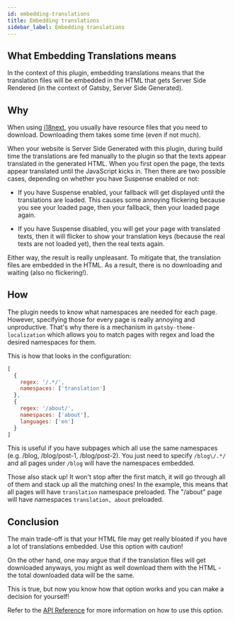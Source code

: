 ```yaml
---
id: embedding-translations
title: Embedding translations
sidebar_label: Embedding translations
---
```


## What Embedding Translations means

In the context of this plugin, embedding translations means that the translation files will be embedded in the HTML that gets Server Side Rendered (in the context of Gatsby, Server Side Generated).

## Why

When using <a href="https://i18next.com" target="_blank" rel="noopener noreferrer">i18next</a>, you usually have resource files that you need to download. Downloading them takes some time (even if not much).

When your website is Server Side Generated with this plugin, during build time the translations are fed manually to the plugin so that the texts appear translated in the generated HTML. When you first open the page, the texts appear translated until the JavaScript kicks in. Then there are two possible cases, depending on whether you have Suspense enabled or not: 

  - If you have Suspense enabled, your fallback will get displayed until the translations are loaded. This causes some annoying flickering because you see your loaded page, then your fallback, then your loaded page again.

  - If you have Suspense disabled, you will get your page with translated texts, then it will flicker to show your translation keys (because the real texts are not loaded yet), then the real texts again.

Either way, the result is really unpleasant. To mitigate that, the translation files are embedded in the HTML. As a result, there is no downloading and waiting (also no flickering!).

## How

The plugin needs to know what namespaces are needed for each page. However, specifying those for every page is really annoying and unproductive. That's why there is a mechanism in `gatsby-theme-localization` which allows you to match pages with regex and load the desired namespaces for them.

This is how that looks in the configuration:

```js
[
  {
    regex: '/.*/',
    namespaces: ['translation']
  },
  {
    regex: '/about/',
    namespaces: ['about'],
    languages: ['en']
  }
]
```

This is useful if you have subpages which all use the same namespaces (e.g. /blog, /blog/post-1, /blog/post-2). You just need to specify `/blog\/.*/` and all pages under `/blog` will have the namespaces embedded.

Those also stack up! It won't stop after the first match, it will go through all of them and stack up all the matching ones!
In the example, this means that all pages will have `translation` namespace preloaded. The "/about" page will have namespaces `translation, about` preloaded.

## Conclusion

The main trade-off is that your HTML file may get really bloated if you have a lot of translations embedded. Use this option with caution!

On the other hand, one may argue that if the translation files will get downloaded anyways, you might as well download them with the HTML - the total downloaded data will be the same.

This is true, but now you know how that option works and you can make a decision for yourself!


Refer to the [API Reference](../api/options/embedTranslations) for more information on how to use this option.
